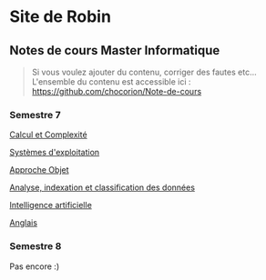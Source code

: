 # Site de Robin

## Notes de cours Master Informatique

> Si vous voulez ajouter du contenu, corriger des fautes etc... 
> L'ensemble du contenu est accessible ici : https://github.com/chocorion/Note-de-cours

### Semestre 7

[Calcul et Complexité](http://robin.navarro.emi.u-bordeaux.fr/CalculabiliteComplexite.html)

[Systèmes d'exploitation](http://robin.navarro.emi.u-bordeaux.fr/SystemesExploitation.html)

[Approche Objet](http://robin.navarro.emi.u-bordeaux.fr/ApprocheObjet.html)

[Analyse, indexation et classification des données](http://robin.navarro.emi.u-bordeaux.fr/ACID.html)

[Intelligence artificielle](http://robin.navarro.emi.u-bordeaux.fr)

[Anglais](http://robin.navarro.emi.u-bordeaux.fr/Anglais.html)

### Semestre 8

Pas encore :)